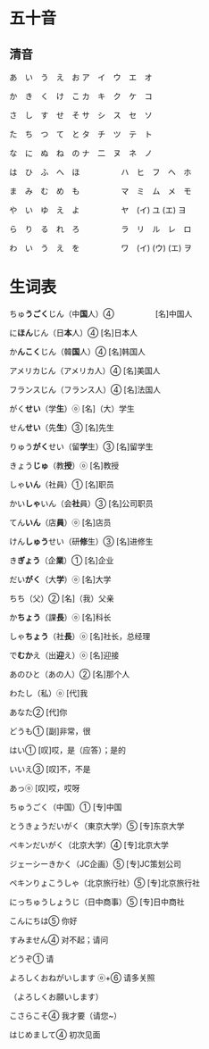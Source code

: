 # 五十音

## 清音

あ　い　う　え　お                    ア　イ　ウ　エ　オ

か　き　く　け　こ                    カ　キ　ク　ケ　コ

さ　し　す　せ　そ                    サ　シ　ス　セ　ソ

た　ち　つ　て　と                    タ　チ　ツ　テ　ト

な　に　ぬ　ね　の                    ナ　二　ヌ　ネ　ノ

は　ひ　ふ　へ　ほ　　　　　 ハ　ヒ　フ　ヘ　ホ

ま　み　む　め　も　　　　　 マ　ミ　ム　メ　モ

や　い　ゆ　え　よ　　　　　 ヤ　(イ)  ユ   (エ)  ヨ　

ら　り　る　れ　ろ　　　　　 ラ　リ　ル　レ　ロ

わ　い　う　え　を　　　　　 ワ　(イ) (ウ) (エ)   ヲ





# 生词表

ちゅ**うごく**じん（中**国**人）④　　　　    　[名]中国人

に**ほん**じん（日**本**人）④                               [名]日本人

か**んこく**じん（韓**国**人）④                           [名]韩国人

アメリカじん（アメリカ人）④                    [名]美国人

フランスじん（フランス人）④                    [名]法国人

がく**せい**（学**生**）ⓞ                                       [名]（大）学生

せん**せい**（先**生**）③                                       [名]先生

りゅう**がく**せい（留**学**生）③                        [名]留学生

きょう**じゅ**（教**授**）ⓞ                                   [名]教授

しゃ**いん**（社員）①                                       [名]职员

かい**しゃ**いん（会**社**員）③                           [名]公司职员

てん**いん**（店**員**）ⓞ                                       [名]店员

けん**しゅう**せい（研**修**生）③                       [名]进修生

き**ぎょう**（企**業**）①                                       [名]企业

だい**がく**（大**学**）ⓞ                                       [名]大学

ちち（父）②                                                  [名]（我）父亲

か**ちょう**（課**長**）ⓞ                                       [名]科长

しゃ**ちょう**（社**長**）ⓞ                                   [名]社长，总经理

で**むか**え（出**迎**え）ⓞ                                   [名]迎接

あのひと（あの人）②                                   [名]那个人

わたし（私）ⓞ                                               [代]我

あなた②                                                           [代]你

どうも①                                                           [副]非常，很

はい①                                                               [叹]哎，是（应答）；是的

いいえ③                                                           [叹]不，不是

あっⓞ                                                               [叹]哎，哎呀

ちゅうごく（中国）①                                    [专]中国

とうきょうだいがく（東京大学）⑤             [专]东京大学

ペキンだいがく（北京大学）④                     [专]北京大学

ジェーシーきかく（JC企画）⑤                     [专]JC策划公司

ペキンりょこうしゃ（北京旅行社）⑤         [专]北京旅行社

にっちゅうしょうじ（日中商事）⑤             [专]日中商社



こんにちは⑤                                                    你好

すみません④                                                    对不起；请问

どうぞ①                                                           请

よろしくおねがいします ⓞ+⑥                     请多关照

（よろしくお願いします）

こさらこそ④                                                   我才要（请您~）

はじめまして④                                               初次见面
